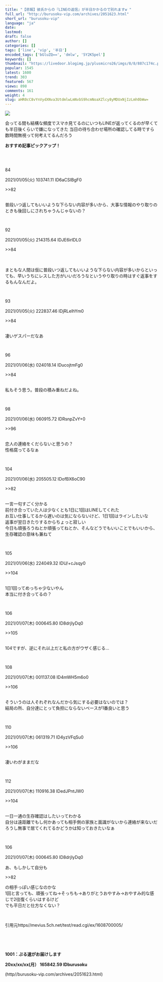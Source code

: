 ```yaml
---
title: "【悲報】彼氏からの『LINEの返信』が半日かかるので別れますw "
full_url: "http://burusoku-vip.com/archives/2051623.html"
short_url: "burusoku-vip"
language: "ja"
date: 
lastmod: 
draft: false
author: []
categories: []
tags: ['line', 'vip', '半日']
encoded_tags: ['bGluZQ==', 'dmlw', '5Y2K5pel']
keywords: []
thumbnail: "https://livedoor.blogimg.jp/plusmicro26/imgs/8/8/887c174c.png"
popular: 1545
latest: 1600
trend: 303
featured: 567
views: 898
comments: 161
weight: 4
slug: aHR0cC8vYnVydXNva3UtdmlwLmNvbS9hcmNoaXZlcy8yMDUxNjIzLmh0bWw=
---
```


![](https://livedoor.blogimg.jp/plusmicro26/imgs/8/8/887c174c.png)

<div><p>会ってる間も結構な頻度でスマホ見てるのにいつもLINEが返ってくるのが早くても半日後くらいで嫌になってきた 当日の待ち合わせ場所の確認してる時ですら数時間無視って何考えてるんだろう</p><p><b>おすすめ記事ピックアップ！</b></p> <p class='g-ad1'> </p> <p class='g-ad2'> </p> <p></p><br> <br><p>84 <p> 2021/01/05(火) 103741.11 ID6aCSIBgF0</p></p><p> <p class='anchor'>>>82</p> <br> 普段いつ返してもいいような下らない内容が多いから、大事な情報のやり取りのときも後回しにされちゃうんじゃないの？ </p><br> <p>92 <p> 2021/01/05(火) 214315.64 IDJE6irlDL0</p></p><p> <p class='anchor'>>>84</p> <br> <br> まともな人間は仮に普段いつ返してもいいような下らない内容が多いからといっても、早いうちにレスした方がいいだろうなというやり取りの時はすぐ返事をするもんなんだよ。 </p><br> <p>93 <p> 2021/01/05(火) 222837.46 IDjRLelhYm0</p></p><p> <p class='anchor'>>>84</p> <br> 凄いゲスパーだなあ </p><br> <p>96 <p> 2021/01/06(水) 024018.14 IDucojtmFg0</p></p><p> <p class='anchor'>>>84</p> <br> 私もそう思う。普段の積み重ねだよね。 </p><br> <p>98 <p> 2021/01/06(水) 060915.72 IDRsnpZvY+0</p></p><p> <p class='anchor'>>>96</p> <br> 恋人の連絡をくだらないと思うの？ <br> 性格腐ってるなぁ </p><br> <p>104 <p> 2021/01/06(水) 205505.12 IDofBX6oC90</p></p><p> <p class='anchor'>>>82</p> <br> 一言一句すごく分かる <br> 前付き合っていた人は少なくとも1日に1回はLINEしてくれた <br> お互い仕事してるから遅いのは気にならないけど、1日1回はラインしたいな <br> 返事が翌日きたりするからちょっと寂しい <br> 今日も頑張ろうねとか頑張ってねとか、そんなどうでもいいことでもいいから、生存確認の意味も兼ねて </p><br> <p>105 <p> 2021/01/06(水) 224049.32 IDU/+cJsqy0</p></p><p> <p class='anchor'>>>104</p> <br> 1日1回ってめっちゃ少ないやん <br> 本当に付き合ってるの？ </p><br> <p>106 <p> 2021/01/07(木) 000645.80 ID8drjIyDq0</p></p><p><p class='anchor'>>>105</p> <br> 104ですが、逆にそれ以上だと私の方がウザく感じる…</p><br> <p>108 <p> 2021/01/07(木) 001137.08 ID4mWH5m6o0</p></p><p> <p class='anchor'>>>106</p> <br> そういうのは人それぞれなんだから気にする必要はないのでは？ <br> 結局の所、自分達にとって負担にならないペースが1番良いと思う </p><br> <p>110 <p> 2021/01/07(木) 061319.71 ID4yzVFqSu0</p></p><p> <p class='anchor'>>>106</p> <br> 凄いわがままだな </p><br> <p>112 <p> 2021/01/07(木) 110916.38 IDedJPntJW0</p></p><p> <p class='anchor'>>>104</p> <br> 一日一通の生存確認はしたいってわかる <br> 自分は遠距離でもし何かあっても相手側の家族と面識がないから連絡が来ないだろうし無事で居てくれてるかどうかは知っておきたいなぁ </p><br> <p>106 <p> 2021/01/07(木) 000645.80 ID8drjIyDq0</p></p><p>あ、もしかして自分も<p class='anchor'>>>82</p>の相手っぽい感じなのかな <br> 1回と言っても、頑張ってね→そっちも→ありがとうおやすみ→おやすみ的な感じで2往復くらいはするけど <br> でも平日だと仕方なくない？</p><br> <p>引用元https//mevius.5ch.net/test/read.cgi/ex/1608700005/</p> <br> <p id='csw_block'></p> <p id='divSP1'> </p> <br><p><b>1001：ぶる速がお届けします <p> 20xx/xx/xx(月） 165842.59 IDburusoku</p></b></p> <p class='g-ad1'> </p> <p class='g-ad2'> </p> <p id='divSP'> </p> </div>

(http//burusoku-vip.com/archives/2051623.html)
